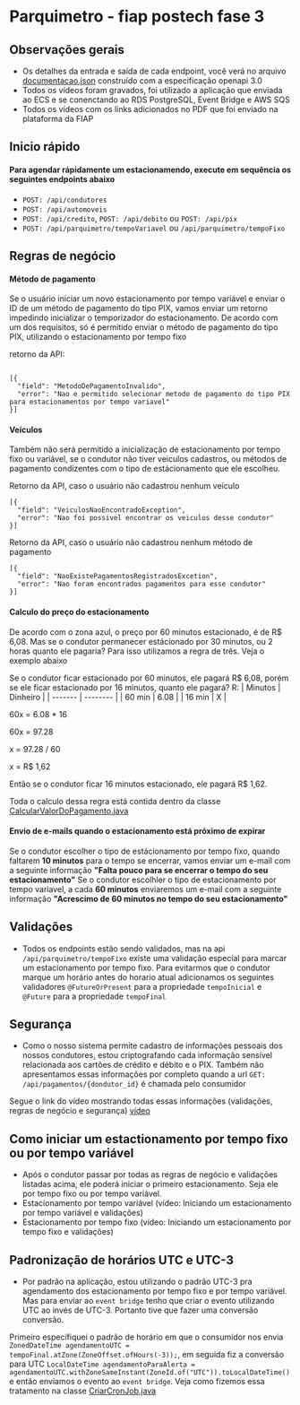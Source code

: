 # Parquimetro - fiap postech fase 3

## Observações gerais
- Os detalhes da entrada e saída de cada endpoint, você verá no arquivo [documentacao.json](https://github.com/JonasBarros1998/techchallange-fase-3/blob/main/src/documentacao.yaml) construído com a especificação openapi 3.0
- Todos os vídeos foram gravados, foi utilizado a aplicação que enviada ao ECS e se conenctando ao RDS PostgreSQL, Event Bridge e AWS SQS
- Todos os vídeos com os links adicionados no PDF que foi enviado na plataforma da FIAP

## Inicio rápido
#### Para agendar rápidamente um estacionamendo, execute em sequência os seguintes endpoints abaixo
- `POST: /api/condutores`
- `POST: /api/automoveis`
- `POST: /api/credito`, `POST: /api/debito` ou `POST: /api/pix`
- `POST: /api/parquimetro/tempoVariavel` ou `/api/parquimetro/tempoFixo` 

## Regras de negócio

#### Método de pagamento
Se o usuário iniciar um novo estacionamento por tempo variável e enviar o ID de um método de pagamento do tipo PIX, vamos enviar um retorno impedindo inicializar o temporizador do estacionamento. De acordo com um dos requisitos, só é permitido enviar o método de pagamento do tipo PIX, utilizando o estacionamento por tempo fixo
  
retorno da API:
````

[{
  "field": "MetodoDePagamentoInvalido",
  "error": "Nao e permitido selecionar metodo de pagamento do tipo PIX para estacionamentos por tempo variavel"
}]
````
#### Veículos
Também não será permitido a inicialização de estacionamento por tempo fixo ou variável, se o condutor não tiver veiculos cadastros, ou métodos de pagamento condizentes com o tipo de estácionamento que ele escolheu.

Retorno da API, caso o usuário não cadastrou nenhum veículo
````
[{
  "field": "VeiculosNaoEncontradoException",
  "error": "Nao foi possivel encontrar os veiculos desse condutor"
}]
````

Retorno da API, caso o usuário não cadastrou nenhum método de pagamento
````
[{
  "field": "NaoExistePagamentosRegistradosExcetion",
  "error": "Nao foram encontrados pagamentos para esse condutor"
}]
````

#### Calculo do preço do estacionamento
De acordo com o zona azul, o preço por 60 minutos estacionado, é de R$ 6,08. Mas se o condutor permanecer estácionado por 30 minutos, ou 2 horas quanto ele pagaria? Para isso utilizamos a regra de três. Veja o exemplo abaixo

Se o condutor ficar estacionado por 60 minutos, ele pagará R$ 6,08, porém se ele ficar estacionado por 16 minutos, quanto ele pagará?
R: 
| Minutos | Dinheiro |
| ------- | -------- |
| 60 min  |   6.08   |
| 16 min  |     X    |

60x = 6.08 * 16

60x = 97.28

x = 97.28 / 60

x = R$ 1,62

Então se o condutor ficar 16 minutos estacionado, ele pagará R$ 1,62. 

Toda o calculo dessa regra está contida dentro da classe [CalcularValorDoPagamento.java](https://github.com/JonasBarros1998/techchallange-fase-3/blob/main/src/main/java/com/postech/parquimetro/dominio/CalcularValorDoPagamento.java)

#### Envio de e-mails quando o estacionamento está próximo de expirar
Se o condutor escolher o tipo de estácionamento por tempo fixo, quando faltarem **10 minutos** para o tempo se encerrar, vamos enviar um e-mail com a seguinte informação **"Falta pouco para se encerrar o tempo do seu estacionamento"**
Se o condutor escolhler o tipo de estacionamento por tempo variavel, a cada **60 minutos** enviaremos um e-mail com a seguinte informação **"Acrescimo de 60 minutos no tempo do seu estacionamento"** 

## Validações
- Todos os endpoints estão sendo validados, mas na api `/api/parquimetro/tempoFixo` existe uma validação especial para marcar um estacionamento por tempo fixo. Para evitarmos que o condutor marque um horário antes do horario atual adicionamos os seguintes validadores
`@FutureOrPresent` para a propriedade `tempoInicial` e `@Future` para a propriedade `tempoFinal`

## Segurança
- Como o nosso sistema permite cadastro de informações pessoais dos nossos condutores, estou criptografando cada informação sensível relacionada aos cartões de crédito e débito e o PIX. Também não apresentamos essas informações por completo quando
a url `GET: /api/pagamentos/{dondutor_id}` é chamada pelo consumidor  

Segue o link do vídeo mostrando todas essas informações (validações, regras de negócio e segurança) [vídeo]()

## Como iniciar um estactionamento por tempo fixo ou por tempo variável
- Após o condutor passar por todas as regras de negócio e validações listadas acima, ele poderá iniciar o primeiro estacionamento. Seja ele por tempo fixo ou por tempo variável.
- Estacionamento por tempo variável (vídeo: Iniciando um estacionamento por tempo variável e validações)
- Estacionamento por tempo fixo  (vídeo: Iniciando um estacionamento por tempo fixo e validações)

## Padronização de horários UTC e UTC-3

- Por padrão na aplicação, estou utilizando o padrão UTC-3 pra agendamento dos estacionamento por tempo fixo e por tempo variável. Mas para enviar ao `event bridge` tenho que criar o evento utilizando UTC ao invés de UTC-3. Portanto tive que fazer
uma conversão conversão.

Primeiro específiquei o padrão de horário em que o consumidor nos envia `ZonedDateTime agendamentoUTC = tempoFinal.atZone(ZoneOffset.ofHours(-3));`, em seguida fiz a conversão para UTC 
`LocalDateTime agendamentoParaAlerta = agendamentoUTC.withZoneSameInstant(ZoneId.of("UTC")).toLocalDateTime()` e então enviamos o evento ao `event bridge`. Veja como fizemos essa tratamento na classe [CriarCronJob.java](https://github.com/JonasBarros1998/techchallange-fase-3/blob/main/src/main/java/com/postech/parquimetro/dominio/CriarCronJob.java)
















